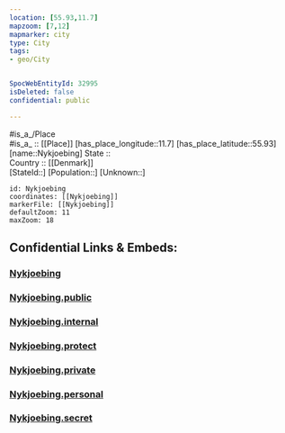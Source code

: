 ```yaml
---
location: [55.93,11.7] 
mapzoom: [7,12] 
mapmarker: city 
type: City
tags:
- geo/City


SpocWebEntityId: 32995
isDeleted: false
confidential: public

---
```

#is_a_/Place  
#is_a_ :: [[Place]] 
[has_place_longitude::11.7] 
[has_place_latitude::55.93] 
[name::Nykjoebing] 
State ::  
Country :: [[Denmark]]  
[StateId::] 
[Population::] 
[Unknown::] 


```leaflet
id: Nykjoebing
coordinates: [[Nykjoebing]] 
markerFile: [[Nykjoebing]] 
defaultZoom: 11 
maxZoom: 18
```


## Confidential Links & Embeds: 

### [Nykjoebing](/_Standards/Earth/Continent/Europe/Europe~North/Denmark/Regions~Denmark/Sjælland/City/Nykjoebing.md) 

### [Nykjoebing.public](/_public/Earth/Continent/Europe/Europe~North/Denmark/Regions~Denmark/Sjælland/City/Nykjoebing.public.md) 

### [Nykjoebing.internal](/_internal/Earth/Continent/Europe/Europe~North/Denmark/Regions~Denmark/Sjælland/City/Nykjoebing.internal.md) 

### [Nykjoebing.protect](/_protect/Earth/Continent/Europe/Europe~North/Denmark/Regions~Denmark/Sjælland/City/Nykjoebing.protect.md) 

### [Nykjoebing.private](/_private/Earth/Continent/Europe/Europe~North/Denmark/Regions~Denmark/Sjælland/City/Nykjoebing.private.md) 

### [Nykjoebing.personal](/_personal/Earth/Continent/Europe/Europe~North/Denmark/Regions~Denmark/Sjælland/City/Nykjoebing.personal.md) 

### [Nykjoebing.secret](/_secret/Earth/Continent/Europe/Europe~North/Denmark/Regions~Denmark/Sjælland/City/Nykjoebing.secret.md)

